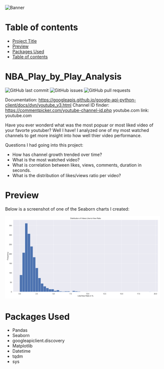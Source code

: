 ![Banner](https://github.com/zachmort/youtube_analytics/blob/main/NBA_banner.png)


# Table of contents
- [Project Title](#NBA_Play_by_Play_Analysis)
- [Preview](#preview)
- [Packages Used](#Packages-Used)
- [Table of contents](#table-of-contents)



# NBA_Play_by_Play_Analysis
<!-- Add banner here -->

![GitHub last commit](https://img.shields.io/github/last-commit/zachmort/nba_PBP_analysis)
![GitHub issues](https://img.shields.io/github/issues-raw/zachmort/nba_PBP_analysis)
![GitHub pull requests](https://img.shields.io/github/issues-pr/zachmort/nba_PBP_analysis)

<!-- Describe your project in brief -->
Documentation: https://googleapis.github.io/google-api-python-client/docs/dyn/youtube_v3.html
Channel ID finder: https://commentpicker.com/youtube-channel-id.php
youtube.com link: youtube.com


Have you ever wonderd what was the most popuar or most liked video of your favorte youtuber? Well I have! 
I analyzed one of my most watched channels to get more insight into how well thier video performance.

Questions I had going into this project:
- How has channel growth trended over time?
- What is the most watched video?
- What is correlation between likes, views, comments, duration in seconds.
- What is the distribution of likes/views ratio per video?

# Preview
<!-- Add a demo for your project -->
Below is a screenshot of one of the Seaborn charts I created:

![Picture](https://github.com/zachmort/youtube_analytics/blob/main/images/Likes_to_Views_Ratio_Distribution.png)

<!-- ADD Tableau studio dashbaord below -->

# Packages Used
- Pandas
- Seaborn
- googleapiclient.discovery 
- Matplotlib
- Datetime
- tqdm
- sys


